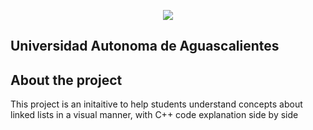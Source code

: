 <p align="center"><img style="background-color: #fff" src="https://uaa.mx/content/Artboard-190.png"></p>

## Universidad Autonoma de Aguascalientes

## About the project

This project is an initaitive to help students understand concepts about linked lists in a visual manner, with C++ code explanation side by side 
